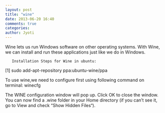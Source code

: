 ```yaml
---
layout: post
title: "wine"
date: 2013-06-20 16:40
comments: true
categories: 
author: Jyoti
---
```

Wine lets us run Windows software on other operating systems.
With Wine, we can install and run these applications just like we do in Windows.

       Installation Steps for Wine in ubuntu:

[1]
	sudo add-apt-repository ppa:ubuntu-wine/ppa
	

To use wine,we need to configure first using following command on terminal:
winecfg

The WINE configuration window will pop up. Click OK to close the window. You can now find a .wine folder in your Home directory (if you can’t see it, go to View and check “Show Hidden Files“). 
